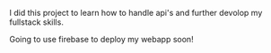 I did this project to learn how to handle api's and further devolop my fullstack skills.

Going to use firebase to deploy my webapp soon!
